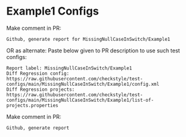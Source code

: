# Example1 Configs
Make comment in PR:
```
Github, generate report for MissingNullCaseInSwitch/Example1
```
OR as alternate:
Paste below given to PR description to use such test configs:
```
Report label: MissingNullCaseInSwitch/Example1
Diff Regression config: https://raw.githubusercontent.com/checkstyle/test-configs/main/MissingNullCaseInSwitch/Example1/config.xml
Diff Regression projects: https://raw.githubusercontent.com/checkstyle/test-configs/main/MissingNullCaseInSwitch/Example1/list-of-projects.properties
```
Make comment in PR:
```
Github, generate report
```
